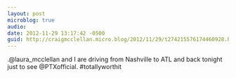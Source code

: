 ```yaml
---
layout: post
microblog: true
audio: 
date: 2012-11-29 13:17:42 -0500
guid: http://craigmcclellan.micro.blog/2012/11/29/t274215576174460928.html
---
```

.@laura_mcclellan and I are driving from Nashville to ATL and back tonight just to see @PTXofficial. #totallyworthit
